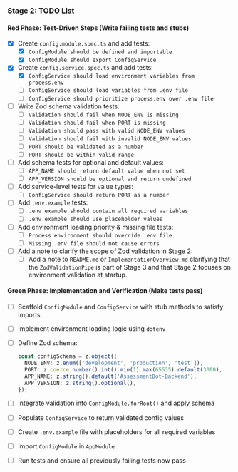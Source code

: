 ### Stage 2: TODO List

#### Red Phase: Test-Driven Steps (Write failing tests and stubs)

- [X] Create `config.module.spec.ts` and add tests:
  - [X] `ConfigModule should be defined and importable`
  - [X] `ConfigModule should export ConfigService`

- [X] Create `config.service.spec.ts` and add tests:
  - [X] `ConfigService should load environment variables from process.env`
  - [ ] `ConfigService should load variables from .env file`
  - [ ] `ConfigService should prioritize process.env over .env file`

- [ ] Write Zod schema validation tests:
  - [ ] `Validation should fail when NODE_ENV is missing`
  - [ ] `Validation should fail when PORT is missing`
  - [ ] `Validation should pass with valid NODE_ENV values`
  - [ ] `Validation should fail with invalid NODE_ENV values`
  - [ ] `PORT should be validated as a number`
  - [ ] `PORT should be within valid range`

- [ ] Add schema tests for optional and default values:
  - [ ] `APP_NAME should return default value when not set`
  - [ ] `APP_VERSION should be optional and return undefined`

- [ ] Add service-level tests for value types:
  - [ ] `ConfigService should return PORT as a number`

- [ ] Add `.env.example` tests:
  - [ ] `.env.example should contain all required variables`
  - [ ] `.env.example should use placeholder values`

- [ ] Add environment loading priority & missing file tests:
  - [ ] `Process environment should override .env file`
  - [ ] `Missing .env file should not cause errors`

- [ ] Add a note to clarify the scope of Zod validation in Stage 2:
  - [ ] Add a note to `README.md` or `ImplementationOverview.md` clarifying that the `ZodValidationPipe` is part of Stage 3 and that Stage 2 focuses on environment validation at startup.

#### Green Phase: Implementation and Verification (Make tests pass)

- [ ] Scaffold `ConfigModule` and `ConfigService` with stub methods to satisfy imports

- [ ] Implement environment loading logic using `dotenv`

- [ ] Define Zod schema:

  ```typescript
  const configSchema = z.object({
    NODE_ENV: z.enum(['development', 'production', 'test']),
    PORT: z.coerce.number().int().min(1).max(65535).default(3000),
    APP_NAME: z.string().default('AssessmentBot-Backend'),
    APP_VERSION: z.string().optional(),
  });
  ```

- [ ] Integrate validation into `ConfigModule.forRoot()` and apply schema

- [ ] Populate `ConfigService` to return validated config values

- [ ] Create `.env.example` file with placeholders for all required variables

- [ ] Import `ConfigModule` in `AppModule`

- [ ] Run tests and ensure all previously failing tests now pass
